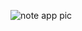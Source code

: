 ![note app pic](https://user-images.githubusercontent.com/93605485/212500544-318cd931-6358-43a3-b6d9-69db3367b048.png)
